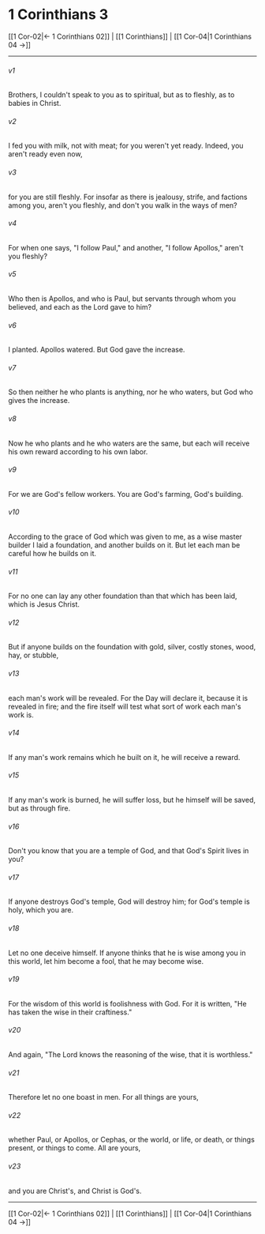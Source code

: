 # 1 Corinthians 3

[[1 Cor-02|← 1 Corinthians 02]] | [[1 Corinthians]] | [[1 Cor-04|1 Corinthians 04 →]]
***



###### v1 
Brothers, I couldn't speak to you as to spiritual, but as to fleshly, as to babies in Christ. 

###### v2 
I fed you with milk, not with meat; for you weren't yet ready. Indeed, you aren't ready even now, 

###### v3 
for you are still fleshly. For insofar as there is jealousy, strife, and factions among you, aren't you fleshly, and don't you walk in the ways of men? 

###### v4 
For when one says, "I follow Paul," and another, "I follow Apollos," aren't you fleshly? 

###### v5 
Who then is Apollos, and who is Paul, but servants through whom you believed, and each as the Lord gave to him? 

###### v6 
I planted. Apollos watered. But God gave the increase. 

###### v7 
So then neither he who plants is anything, nor he who waters, but God who gives the increase. 

###### v8 
Now he who plants and he who waters are the same, but each will receive his own reward according to his own labor. 

###### v9 
For we are God's fellow workers. You are God's farming, God's building. 

###### v10 
According to the grace of God which was given to me, as a wise master builder I laid a foundation, and another builds on it. But let each man be careful how he builds on it. 

###### v11 
For no one can lay any other foundation than that which has been laid, which is Jesus Christ. 

###### v12 
But if anyone builds on the foundation with gold, silver, costly stones, wood, hay, or stubble, 

###### v13 
each man's work will be revealed. For the Day will declare it, because it is revealed in fire; and the fire itself will test what sort of work each man's work is. 

###### v14 
If any man's work remains which he built on it, he will receive a reward. 

###### v15 
If any man's work is burned, he will suffer loss, but he himself will be saved, but as through fire. 

###### v16 
Don't you know that you are a temple of God, and that God's Spirit lives in you? 

###### v17 
If anyone destroys God's temple, God will destroy him; for God's temple is holy, which you are. 

###### v18 
Let no one deceive himself. If anyone thinks that he is wise among you in this world, let him become a fool, that he may become wise. 

###### v19 
For the wisdom of this world is foolishness with God. For it is written, "He has taken the wise in their craftiness." 

###### v20 
And again, "The Lord knows the reasoning of the wise, that it is worthless." 

###### v21 
Therefore let no one boast in men. For all things are yours, 

###### v22 
whether Paul, or Apollos, or Cephas, or the world, or life, or death, or things present, or things to come. All are yours, 

###### v23 
and you are Christ's, and Christ is God's.

***
[[1 Cor-02|← 1 Corinthians 02]] | [[1 Corinthians]] | [[1 Cor-04|1 Corinthians 04 →]]
